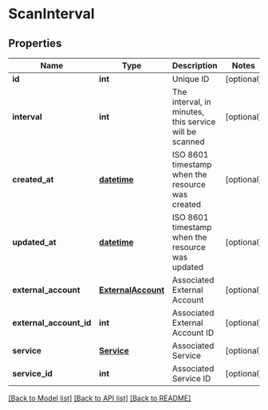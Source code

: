 # ScanInterval

## Properties
Name | Type | Description | Notes
------------ | ------------- | ------------- | -------------
**id** | **int** | Unique ID | [optional] 
**interval** | **int** | The interval, in minutes, this service will be scanned | [optional] 
**created_at** | [**datetime**](DateTime.md) | ISO 8601 timestamp when the resource was created | [optional] 
**updated_at** | [**datetime**](DateTime.md) | ISO 8601 timestamp when the resource was updated | [optional] 
**external_account** | [**ExternalAccount**](ExternalAccount.md) | Associated External Account | [optional] 
**external_account_id** | **int** | Associated External Account ID | [optional] 
**service** | [**Service**](Service.md) | Associated Service | [optional] 
**service_id** | **int** | Associated Service ID | [optional] 

[[Back to Model list]](../README.md#documentation-for-models) [[Back to API list]](../README.md#documentation-for-api-endpoints) [[Back to README]](../README.md)


